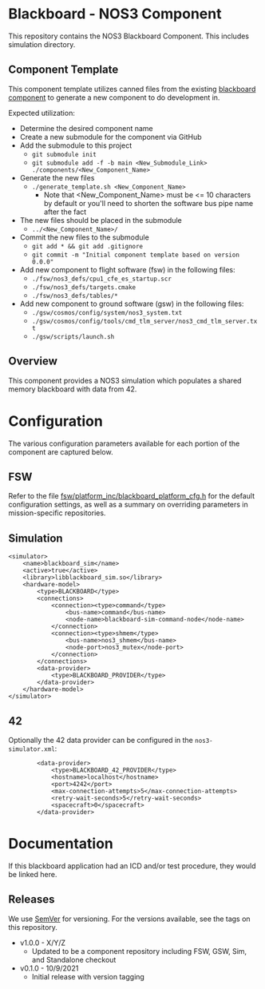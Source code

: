 # Blackboard - NOS3 Component
This repository contains the NOS3 Blackboard Component.
This includes simulation directory.

## Component Template
This component template utilizes canned files from the existing [blackboard component](https://github.com/nasa-itc/blackboard) to generate a new component to do development in.

Expected utilization:  
* Determine the desired component name
* Create a new submodule for the component via GitHub
* Add the submodule to this project
  * `git submodule init`
  * `git submodule add -f -b main <New_Submodule_Link> ./components/<New_Component_Name>`
* Generate the new files
  * `./generate_template.sh <New_Component_Name>`
    * Note that <New_Component_Name> must be <= 10 characters by default or you'll need to shorten the software bus pipe name after the fact
* The new files should be placed in the submodule
  * `../<New_Component_Name>/`
* Commit the new files to the submodule
  * `git add * && git add .gitignore`
  * `git commit -m "Initial component template based on version 0.0.0"`
* Add new component to flight software (fsw) in the following files:
  * `./fsw/nos3_defs/cpu1_cfe_es_startup.scr`
  * `./fsw/nos3_defs/targets.cmake`
  * `./fsw/nos3_defs/tables/*`
* Add new component to ground software (gsw) in the following files:
  * `./gsw/cosmos/config/system/nos3_system.txt`
  * `./gsw/cosmos/config/tools/cmd_tlm_server/nos3_cmd_tlm_server.txt`
  * `./gsw/scripts/launch.sh`

## Overview
This component provides a NOS3 simulation which populates a shared memory blackboard with data from 42.


# Configuration
The various configuration parameters available for each portion of the component are captured below.

## FSW
Refer to the file [fsw/platform_inc/blackboard_platform_cfg.h](fsw/platform_inc/blackboard_platform_cfg.h) for the default
configuration settings, as well as a summary on overriding parameters in mission-specific repositories.

## Simulation
```
<simulator>
    <name>blackboard_sim</name>
    <active>true</active>
    <library>libblackboard_sim.so</library>
    <hardware-model>
        <type>BLACKBOARD</type>
        <connections>
            <connection><type>command</type>
                <bus-name>command</bus-name>
                <node-name>blackboard-sim-command-node</node-name>
            </connection>
            <connection><type>shmem</type>
                <bus-name>nos3_shmem</bus-name>
                <node-port>nos3_mutex</node-port>
            </connection>
        </connections>
        <data-provider>
            <type>BLACKBOARD_PROVIDER</type>
        </data-provider>
    </hardware-model>
</simulator>
```

## 42
Optionally the 42 data provider can be configured in the `nos3-simulator.xml`:
```
        <data-provider>
            <type>BLACKBOARD_42_PROVIDER</type>
            <hostname>localhost</hostname>
            <port>4242</port>
            <max-connection-attempts>5</max-connection-attempts>
            <retry-wait-seconds>5</retry-wait-seconds>
            <spacecraft>0</spacecraft>
        </data-provider>
```


# Documentation
If this blackboard application had an ICD and/or test procedure, they would be linked here.

## Releases
We use [SemVer](http://semver.org/) for versioning. For the versions available, see the tags on this repository.
* v1.0.0 - X/Y/Z 
  - Updated to be a component repository including FSW, GSW, Sim, and Standalone checkout
* v0.1.0 - 10/9/2021 
  - Initial release with version tagging
